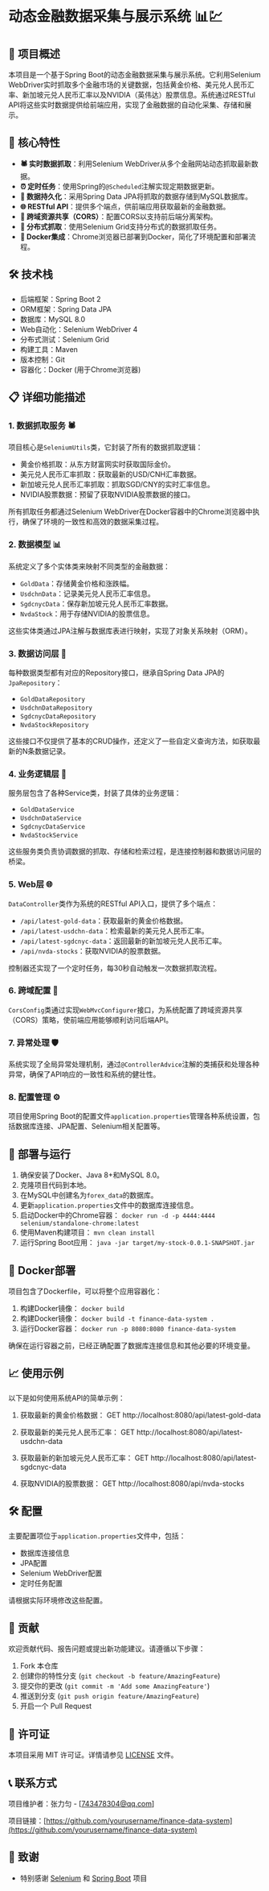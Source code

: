 # 动态金融数据采集与展示系统 📊💹

## 📌 项目概述

本项目是一个基于Spring Boot的动态金融数据采集与展示系统。它利用Selenium WebDriver实时抓取多个金融市场的关键数据，包括黄金价格、美元兑人民币汇率、新加坡元兑人民币汇率以及NVIDIA（英伟达）股票信息。系统通过RESTful API将这些实时数据提供给前端应用，实现了金融数据的自动化采集、存储和展示。

## 🚀 核心特性

- **🕷️ 实时数据抓取**：利用Selenium WebDriver从多个金融网站动态抓取最新数据。
- **⏰ 定时任务**：使用Spring的`@Scheduled`注解实现定期数据更新。
- **💾 数据持久化**：采用Spring Data JPA将抓取的数据存储到MySQL数据库。
- **🌐 RESTful API**：提供多个端点，供前端应用获取最新的金融数据。
- **🔄 跨域资源共享（CORS）**：配置CORS以支持前后端分离架构。
- **🌟 分布式抓取**：使用Selenium Grid支持分布式的数据抓取任务。
- **🐳 Docker集成**：Chrome浏览器已部署到Docker，简化了环境配置和部署流程。

## 🛠️ 技术栈

- 后端框架：Spring Boot 2
- ORM框架：Spring Data JPA
- 数据库：MySQL 8.0
- Web自动化：Selenium WebDriver 4
- 分布式测试：Selenium Grid
- 构建工具：Maven
- 版本控制：Git
- 容器化：Docker (用于Chrome浏览器)

## 📋 详细功能描述

### 1. 数据抓取服务 🕷️

项目核心是`SeleniumUtils`类，它封装了所有的数据抓取逻辑：

- 黄金价格抓取：从东方财富网实时获取国际金价。
- 美元兑人民币汇率抓取：获取最新的USD/CNH汇率数据。
- 新加坡元兑人民币汇率抓取：抓取SGD/CNY的实时汇率信息。
- NVIDIA股票数据：预留了获取NVIDIA股票数据的接口。

所有抓取任务都通过Selenium WebDriver在Docker容器中的Chrome浏览器中执行，确保了环境的一致性和高效的数据采集过程。

### 2. 数据模型 📊

系统定义了多个实体类来映射不同类型的金融数据：

- `GoldData`：存储黄金价格和涨跌幅。
- `UsdchnData`：记录美元兑人民币汇率信息。
- `SgdcnycData`：保存新加坡元兑人民币汇率数据。
- `NvdaStock`：用于存储NVIDIA的股票信息。

这些实体类通过JPA注解与数据库表进行映射，实现了对象关系映射（ORM）。

### 3. 数据访问层 💾

每种数据类型都有对应的Repository接口，继承自Spring Data JPA的`JpaRepository`：

- `GoldDataRepository`
- `UsdchnDataRepository`
- `SgdcnycDataRepository`
- `NvdaStockRepository`

这些接口不仅提供了基本的CRUD操作，还定义了一些自定义查询方法，如获取最新的N条数据记录。

### 4. 业务逻辑层 🔧

服务层包含了各种Service类，封装了具体的业务逻辑：

- `GoldDataService`
- `UsdchnDataService`
- `SgdcnycDataService`
- `NvdaStockService`

这些服务类负责协调数据的抓取、存储和检索过程，是连接控制器和数据访问层的桥梁。

### 5. Web层 🌐

`DataController`类作为系统的RESTful API入口，提供了多个端点：

- `/api/latest-gold-data`：获取最新的黄金价格数据。
- `/api/latest-usdchn-data`：检索最新的美元兑人民币汇率。
- `/api/latest-sgdcnyc-data`：返回最新的新加坡元兑人民币汇率。
- `/api/nvda-stocks`：获取NVIDIA的股票数据。

控制器还实现了一个定时任务，每30秒自动触发一次数据抓取流程。

### 6. 跨域配置 🔄

`CorsConfig`类通过实现`WebMvcConfigurer`接口，为系统配置了跨域资源共享（CORS）策略，使前端应用能够顺利访问后端API。

### 7. 异常处理 🛡️

系统实现了全局异常处理机制，通过`@ControllerAdvice`注解的类捕获和处理各种异常，确保了API响应的一致性和系统的健壮性。

### 8. 配置管理 ⚙️

项目使用Spring Boot的配置文件`application.properties`管理各种系统设置，包括数据库连接、JPA配置、Selenium相关配置等。

## 🚀 部署与运行

1. 确保安装了Docker、Java 8+和MySQL 8.0。
2. 克隆项目代码到本地。
3. 在MySQL中创建名为`forex_data`的数据库。
4. 更新`application.properties`文件中的数据库连接信息。
5. 启动Docker中的Chrome容器： `docker run -d -p 4444:4444 selenium/standalone-chrome:latest`
6. 使用Maven构建项目： `mvn clean install`
7. 运行Spring Boot应用： `java -jar target/my-stock-0.0.1-SNAPSHOT.jar`

## 🐳 Docker部署

项目包含了Dockerfile，可以将整个应用容器化：

1. 构建Docker镜像： `docker build`
1. 构建Docker镜像： `docker build -t finance-data-system .`
2. 运行Docker容器： `docker run -p 8080:8080 finance-data-system`

确保在运行容器之前，已经正确配置了数据库连接信息和其他必要的环境变量。

## 📈 使用示例

以下是如何使用系统API的简单示例：

1. 获取最新的黄金价格数据：
GET http://localhost:8080/api/latest-gold-data

2. 获取最新的美元兑人民币汇率：
GET http://localhost:8080/api/latest-usdchn-data

3. 获取最新的新加坡元兑人民币汇率：
GET http://localhost:8080/api/latest-sgdcnyc-data

4. 获取NVIDIA的股票数据：
GET http://localhost:8080/api/nvda-stocks

## 🛠️ 配置

主要配置项位于`application.properties`文件中，包括：

- 数据库连接信息
- JPA配置
- Selenium WebDriver配置
- 定时任务配置

请根据实际环境修改这些配置。

## 🤝 贡献

欢迎贡献代码、报告问题或提出新功能建议。请遵循以下步骤：

1. Fork 本仓库
2. 创建你的特性分支 (`git checkout -b feature/AmazingFeature`)
3. 提交你的更改 (`git commit -m 'Add some AmazingFeature'`)
4. 推送到分支 (`git push origin feature/AmazingFeature`)
5. 开启一个 Pull Request

## 📄 许可证

本项目采用 MIT 许可证。详情请参见 [LICENSE](LICENSE) 文件。

## 📞 联系方式

项目维护者：张力匀 - [743478304@qq.com]

项目链接：[https://github.com/yourusername/finance-data-system](https://github.com/yourusername/finance-data-system)

## 🙏 致谢

- 特别感谢 [Selenium](https://www.selenium.dev/) 和 [Spring Boot](https://spring.io/projects/spring-boot) 项目
